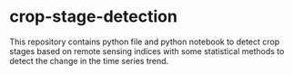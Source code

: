 # crop-stage-detection
This repository contains python file and python notebook to detect crop stages based on remote sensing indices with some statistical methods to detect the change in the time series trend.
